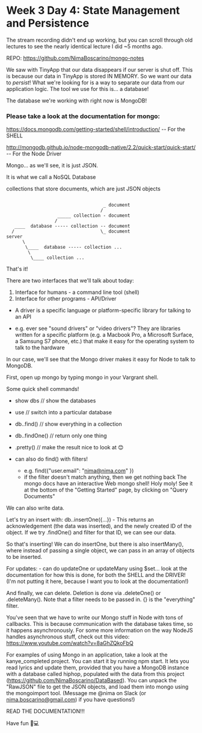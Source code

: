 # Week 3 Day 4: State Management and Persistence

The stream recording didn't end up working, but you can scroll through old lectures to see the nearly identical lecture I did ~5 months ago.

REPO: https://github.com/NimaBoscarino/mongo-notes

We saw with TinyApp that our data disappears if our server is shut off. This is because our data in TinyApp is stored IN MEMORY. So we want our data to *persist*! What we're looking for is a way to separate our data from our application logic. The tool we use for this is... a database!

The database we're working with right now is MongoDB!

### Please take a look at the documentation for mongo:

https://docs.mongodb.com/getting-started/shell/introduction/ -- For the SHELL

http://mongodb.github.io/node-mongodb-native/2.2/quick-start/quick-start/ -- For the Node Driver

Mongo... as we'll see, it is just JSON.

It is what we call a NoSQL Database

collections that store documents, which are just JSON objects
```

                                    _ document
                                   /
                   _____ collection - document
                  /
   ____  database ----- collection -- document
  /                                \_ document
server
      \
       \____  database ----- collection ...
        \
         \____ collection ...
```
That's it!

There are two interfaces that we'll talk about today:
1. Interface for humans - a command line tool (shell)
2. Interface for other programs - API/Driver

* A driver is a specific language or platform-specific library for talking to an API

* e.g. ever see "sound drivers" or "video drivers"? They are libraries written for a specific platform (e.g. a Macbook Pro, a Microsoft Surface, a Samsung S7 phone, etc.) that make it easy for the operating system to talk to the hardware

In our case, we'll see that the Mongo driver makes it easy for Node to talk to MongoDB.

First, open up mongo by typing mongo in your Vargrant shell.

Some quick shell commands!

* show dbs // show the databases

* use <db> // switch into a particular database

* db.<collection>.find() // show everything in a collection

* db.<collection>.findOne() // return only one thing

* <command>.pretty() // make the result nice to look at 😊

* can also do find() with filters!

  * e.g. find({"user.email": "nima@nima.com" })
  * if the filter doesn't match anything, then we get nothing back
The mongo docs have an interactive Web mongo shell! Holy moly! See it at the bottom of the "Getting Started" page, by clicking on "Query Documents"

We can also write data.

Let's try an insert with: db.<collection>.insertOne({...}) - This returns an acknowledgement (the data was inserted), and the newly created ID of the object. If we try .findOne() and filter for that ID, we can see our data.

So that's inserting! We can do insertOne, but there is also insertMany(), where instead of passing a single object, we can pass in an array of objects to be inserted.

For updates: - can do updateOne or updateMany using $set... look at the documentation for how this is done, for both the SHELL and the DRIVER! (I'm not putting it here, because I want you to look at the documentation!)

And finally, we can delete. Deletion is done via .deleteOne() or .deleteMany(). Note that a filter needs to be passed in. {} is the "everything" filter.

You've seen that we have to write our Mongo stuff in Node with tons of callbacks. This is because communication with the database takes time, so it happens asynchronously. For some more information on the way NodeJS handles asynchronous stuff, check out this video: https://www.youtube.com/watch?v=8aGhZQkoFbQ

For examples of using Mongo in an application, take a look at the kanye_completed project. You can start it by running npm start. It lets you read lyrics and update them, provided that you have a MongoDB instance with a database called hiphop, populated with the data from this project (https://github.com/NimaBoscarino/DataBased). You can unpack the "RawJSON" file to get the JSON objects, and load them into mongo using the mongoimport tool. (Message me @nima on Slack (or nima.boscarino@gmail.com) if you have questions!)

READ THE DOCUMENTATION!!!

Have fun 🤖💻